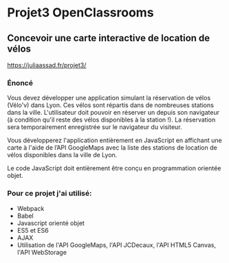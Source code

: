 # Projet3 OpenClassrooms
## Concevoir une carte interactive de location de vélos

https://juliaassad.fr/projet3/

### Énoncé

Vous devez développer une application simulant la réservation de vélos (Vélo'v) dans Lyon. Ces vélos sont répartis dans 
de nombreuses stations dans la ville. L'utilisateur doit pouvoir en réserver un depuis son navigateur (à condition qu'il 
reste des vélos disponibles à la station !). La réservation sera temporairement enregistrée sur le navigateur du visiteur.

Vous développerez l'application entièrement en JavaScript en affichant une carte à l'aide de l’API GoogleMaps avec la 
liste des stations de location de vélos disponibles dans la ville de Lyon.

Le code JavaScript doit entièrement être conçu en programmation orientée objet. 

### Pour ce projet j'ai utilisé:

- Webpack
- Babel
- Javascript orienté objet
- ES5 et ES6
- AJAX
- Utilisation de l'API GoogleMaps, l'API JCDecaux, l'API HTML5 Canvas, l'API WebStorage
